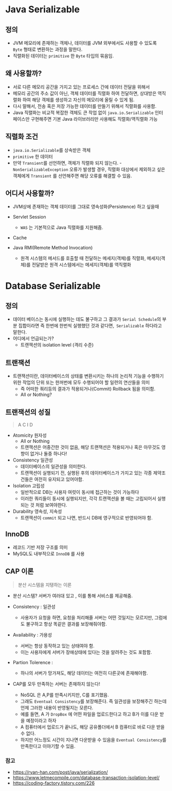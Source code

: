 # Java Serializable

## 정의
- JVM 메모리에 존재하는 객체나, 데이터를 JVM 외부에서도 사용할 수 있도록 `Byte` 형태로 변환하는 과정을 말한다.
- 직렬화된 데이터는 `primitive` 한 `Byte` 타입의 묶음임.

## 왜 사용할까?
  - 서로 다른 메모리 공간을 가지고 있는 프로세스 간에 데이터 전달을 위해서
  - 메모리 공간의 주소 값이 아닌, 객체 데이터를 직렬화 하여 전달하면, 상대방은 역직렬화 하여 해당 객체를 생성하고 자신의 메모리에 올릴 수 있게 됨.
  - 다시 말해서, 전송 혹은 저장 가능한 데이터를 만들기 위해서 직렬화를 사용함.
-  Java 직렬화는 비교적 복잡한 객체도 큰 작업 없이 `java.io.Serializable` 인터페이스만 구현해주면 기본 Java 라이브러리만 사용해도 직렬화/역직렬화 가능



## 직렬화 조건
- `java.io.Serializable`를 상속받은 객체
- `primitive` 한 데이터
- 만약 `Transient`를 선언하면, 객체가 직렬화 되지 않는다.
  -`NonSerializableException` 오류가 발생할 경우, 직렬화 대상에서 제외하고 싶은 객체에게 `Transient` 를 선언해주면 해당 오류를 해결할 수 있음.

## 어디서 사용할까?
- JVM상에 존재하는 객체 데이터를 그대로 영속성화(Persistence) 하고 싶을때
- Servlet Session
  
  - `WAS` 는 기본적으로 Java 직렬화를 지원해줌.
- Cache
- Java RMI(Remote Method Invocation)
  - 원격 시스템의 메서드를 호출할 때 전달하는 메세지(객체)를 직렬화, 메세지(객체)를 전달받은 원격 시스템에서는 메세지(객체)를 역직렬화
  
  

# Database Serializable

## 정의
- 데이터 베이스는 동시에 실행하는 데도 불구하고 그 결과가 `Serial Schedule`의 부분 집합이라면 즉 한번에 한번씩 실행했던 것과 같다면,` Serializable` 하다라고 말한다.
- 어디에서 언급되는가?
  - 트랜잭션의 isolation level (격리 수준)
  
## 트랜잭션
- 트랜잭션이란, 데이터베이스의 상태를 변환시키는 하나의 논리적 기능을 수행하기 위한 작업의 단위 또는 한꺼번에 모두 수행되어야 할 일련의 연산들을 의미
  - 즉 어떠한 쿼리등의 결과가 적용되거나(Commit) Rollback 됨을 의미함.
  - All or Nothing?
  
## 트랜잭션의 성질
> A C I D

- Atomicity 원자성
  - All or Nothing
  - 트랜잭션은 어중간한 것이 없음, 해당 트랜잭션은 적용되거나 혹은 아무것도 영향이 없거나 둘중 하나다!
- Consistency 일관성
  - 데이터베이스의 일관성을 의미한다.
  - 트랜잭션이 실행되기 전, 실행된 후의 데이터베이스가 가지고 있는 각종 제약조건들은 여전히 유지되고 있어야함.
- Isolation 고립성
  - 일반적으로 DB는 사용자 여럿이 동시에 접근하는 것이 가능하다
  - 이러한 쿼리들이 동시에 실행되지만, 각각 트랜잭션을 볼 때는 고립되어서 실행되는 것 처럼 보여야한다.
- Durability 영속성, 지속성
  - 트랜잭션이 `commit` 되고 나면, 반드시 DB에 영구적으로 반영되어야 함.

## InnoDB
- 레코드 기반 저장 구조를 의미
- MySQL도 내부적으로 `InnoDB` 를 사용

## CAP 이론
> 분산 시스템을 지탱하는 이론
- 분산 시스템? 서버가 여러대 있고 , 이를 통해 서비스를 제공해줌.
- Consistency : 일관성 
  - 사용자가 요청을 하면, 요청을 처리해줄 서버는 어떤 것일지는 모르지만, 그럼에도 불구하고 항상 똑같은 결과를 보장해줘야함.
- Availability : 가용성
  - 서버는 항상 동작하고 있는 상태여야 함.
  - 이는 사용자에게 서버가 장애상태에 있다는 것을 알려주는 것도 포함함.
- Partion Tolerence : 
  - 하나의 서버가 망가져도, 해당 데이터는 여전히 다른곳에 존재해야함.

- CAP를 모두 만족하는 서버는 존재하지 않는다!
  - NoSQL 은 A,P를 만족시키지만, C를 포기했음.
  - 그래도 `Eventual Consistency`를 보장해준다. 즉 일관성을 보장해주긴 하는데 언제 그러한 내용이 반영될지는 모른다.
  - 예를 들면, A 가 `DropBox` 에 어떤 파일을 업로드한다고 하고 B가 이를 다운 받을 예정이라고 하자
  - A 컴퓨터에서 업로드가 끝나도, 해당 공유폴더에서 B 컴퓨터로 바로 다운 받을 수 없다.
  - 하지만 어느정도 시간이 지나면 다운받을 수 있음을 `Eventual Consistency`를 만족한다고 이야기할 수 있음.


### 참고
- https://ryan-han.com/post/java/serialization/
- https://www.letmecompile.com/database-transaction-isolation-level/
- https://coding-factory.tistory.com/226

